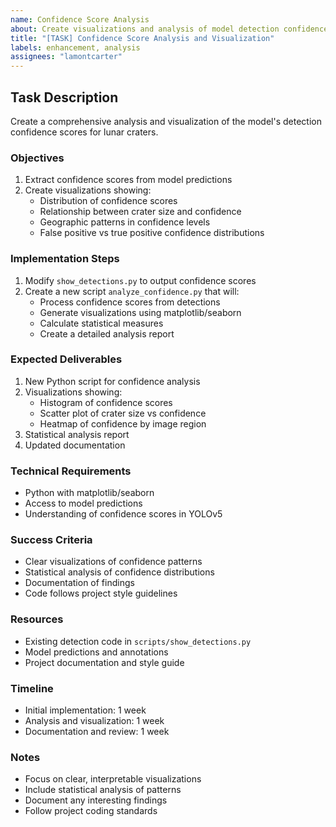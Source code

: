 ```yaml
---
name: Confidence Score Analysis
about: Create visualizations and analysis of model detection confidence scores
title: "[TASK] Confidence Score Analysis and Visualization"
labels: enhancement, analysis
assignees: "lamontcarter"
---
```


## Task Description

Create a comprehensive analysis and visualization of the model's detection confidence scores for lunar craters.

### Objectives

1. Extract confidence scores from model predictions
2. Create visualizations showing:
   - Distribution of confidence scores
   - Relationship between crater size and confidence
   - Geographic patterns in confidence levels
   - False positive vs true positive confidence distributions

### Implementation Steps

1. Modify `show_detections.py` to output confidence scores
2. Create a new script `analyze_confidence.py` that will:
   - Process confidence scores from detections
   - Generate visualizations using matplotlib/seaborn
   - Calculate statistical measures
   - Create a detailed analysis report

### Expected Deliverables

1. New Python script for confidence analysis
2. Visualizations showing:
   - Histogram of confidence scores
   - Scatter plot of crater size vs confidence
   - Heatmap of confidence by image region
3. Statistical analysis report
4. Updated documentation

### Technical Requirements

- Python with matplotlib/seaborn
- Access to model predictions
- Understanding of confidence scores in YOLOv5

### Success Criteria

- Clear visualizations of confidence patterns
- Statistical analysis of confidence distributions
- Documentation of findings
- Code follows project style guidelines

### Resources

- Existing detection code in `scripts/show_detections.py`
- Model predictions and annotations
- Project documentation and style guide

### Timeline

- Initial implementation: 1 week
- Analysis and visualization: 1 week
- Documentation and review: 1 week

### Notes

- Focus on clear, interpretable visualizations
- Include statistical analysis of patterns
- Document any interesting findings
- Follow project coding standards

